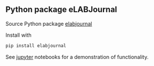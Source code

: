 ## Python package eLABJournal

Source Python package [elabjournal](https://pypi.org/project/elabjournal/)

Install with

```bash
pip install elabjournal
```

See [jupyter](https://github.com/matthijsbrouwer/jupyter-elabjournal) notebooks for
a demonstration of functionality.
